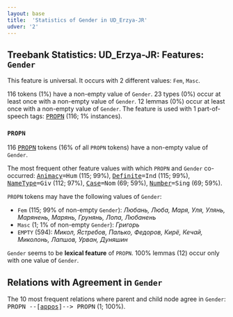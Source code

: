 ```yaml
---
layout: base
title:  'Statistics of Gender in UD_Erzya-JR'
udver: '2'
---
```


## Treebank Statistics: UD_Erzya-JR: Features: `Gender`

This feature is universal.
It occurs with 2 different values: `Fem`, `Masc`.

116 tokens (1%) have a non-empty value of `Gender`.
23 types (0%) occur at least once with a non-empty value of `Gender`.
12 lemmas (0%) occur at least once with a non-empty value of `Gender`.
The feature is used with 1 part-of-speech tags: <tt><a href="myv_jr-pos-PROPN.html">PROPN</a></tt> (116; 1% instances).

### `PROPN`

116 <tt><a href="myv_jr-pos-PROPN.html">PROPN</a></tt> tokens (16% of all `PROPN` tokens) have a non-empty value of `Gender`.

The most frequent other feature values with which `PROPN` and `Gender` co-occurred: <tt><a href="myv_jr-feat-Animacy.html">Animacy</a></tt><tt>=Hum</tt> (115; 99%), <tt><a href="myv_jr-feat-Definite.html">Definite</a></tt><tt>=Ind</tt> (115; 99%), <tt><a href="myv_jr-feat-NameType.html">NameType</a></tt><tt>=Giv</tt> (112; 97%), <tt><a href="myv_jr-feat-Case.html">Case</a></tt><tt>=Nom</tt> (69; 59%), <tt><a href="myv_jr-feat-Number.html">Number</a></tt><tt>=Sing</tt> (69; 59%).

`PROPN` tokens may have the following values of `Gender`:

* `Fem` (115; 99% of non-empty `Gender`): <em>Любань, Люба, Маря, Уля, Улянь, Марянень, Марянь, Грунянь, Лопа, Любанень</em>
* `Masc` (1; 1% of non-empty `Gender`): <em>Григорь</em>
* `EMPTY` (594): <em>Микол, Ястребов, Палько, Федоров, Кирё, Кечай, Миколонь, Лапшов, Урван, Дуняшин</em>

`Gender` seems to be **lexical feature** of `PROPN`. 100% lemmas (12) occur only with one value of `Gender`.

## Relations with Agreement in `Gender`

The 10 most frequent relations where parent and child node agree in `Gender`:
<tt>PROPN --[<tt><a href="myv_jr-dep-appos.html">appos</a></tt>]--> PROPN</tt> (1; 100%).

